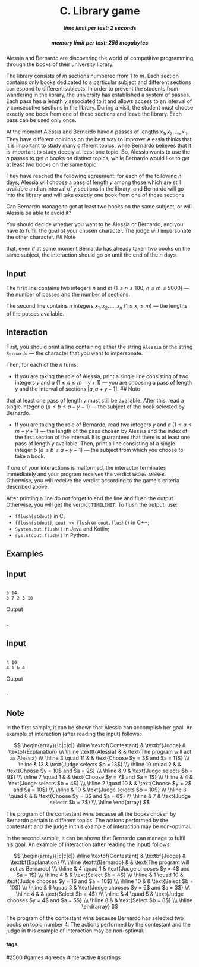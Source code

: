 <h1 style='text-align: center;'> C. Library game</h1>

<h5 style='text-align: center;'>time limit per test: 2 seconds</h5>
<h5 style='text-align: center;'>memory limit per test: 256 megabytes</h5>

Alessia and Bernardo are discovering the world of competitive programming through the books of their university library.

The library consists of $m$ sections numbered from $1$ to $m$. Each section contains only books dedicated to a particular subject and different sections correspond to different subjects. In order to prevent the students from wandering in the library, the university has established a system of passes. Each pass has a length $y$ associated to it and allows access to an interval of $y$ consecutive sections in the library. During a visit, the student must choose exactly one book from one of these sections and leave the library. Each pass can be used only once.

At the moment Alessia and Bernardo have $n$ passes of lengths $x_1, \, x_2, \, \dots, \, x_n$. They have different opinions on the best way to improve: Alessia thinks that it is important to study many different topics, while Bernardo believes that it is important to study deeply at least one topic. So, Alessia wants to use the $n$ passes to get $n$ books on distinct topics, while Bernardo would like to get at least two books on the same topic.

They have reached the following agreement: for each of the following $n$ days, Alessia will choose a pass of length $y$ among those which are still available and an interval of $y$ sections in the library, and Bernardo will go into the library and will take exactly one book from one of those sections.

Can Bernardo manage to get at least two books on the same subject, or will Alessia be able to avoid it?

You should decide whether you want to be Alessia or Bernardo, and you have to fulfill the goal of your chosen character. The judge will impersonate the other character. ## Note

 that, even if at some moment Bernardo has already taken two books on the same subject, the interaction should go on until the end of the $n$ days.

## Input

The first line contains two integers $n$ and $m$ ($1 \le n \le 100$, $n \le m \le 5000$) — the number of passes and the number of sections.

The second line contains $n$ integers $x_1, \, x_2, \, \dots, \, x_n$ ($1 \le x_i \le m$) — the lengths of the passes available.

## Interaction

First, you should print a line containing either the string $\texttt{Alessia}$ or the string $\texttt{Bernardo}$ — the character that you want to impersonate. 

Then, for each of the $n$ turns:

* If you are taking the role of Alessia, print a single line consisting of two integers $y$ and $a$ ($1 \le a \le m - y + 1$) — you are choosing a pass of length $y$ and the interval of sections $[a, a + y - 1]$. ## Note

 that at least one pass of length $y$ must still be available. After this, read a single integer $b$ ($a \le b \le a + y - 1$) — the subject of the book selected by Bernardo.
* If you are taking the role of Bernardo, read two integers $y$ and $a$ ($1 \le a \le m - y + 1$) — the length of the pass chosen by Alessia and the index of the first section of the interval. It is guaranteed that there is at least one pass of length $y$ available. Then, print a line consisting of a single integer $b$ ($a \le b \le a + y - 1$) — the subject from which you choose to take a book.

If one of your interactions is malformed, the interactor terminates immediately and your program receives the verdict $\texttt{WRONG-ANSWER}$. Otherwise, you will receive the verdict according to the game's criteria described above.

After printing a line do not forget to end the line and flush the output. Otherwise, you will get the verdict $\texttt{TIMELIMIT}$. To flush the output, use:

* $\texttt{fflush(stdout)}$ in C;
* $\texttt{fflush(stdout)}$, $\texttt{cout <}\texttt{< flush}$ or $\texttt{cout.flush()}$ in C++;
* $\texttt{System.out.flush()}$ in Java and Kotlin;
* $\texttt{sys.stdout.flush()}$ in Python.
## Examples

## Input


```

5 14
3 7 2 3 10

```
Output
```

-
```
## Input


```

4 10
4 1 6 4

```
Output
```

-
```
## Note

In the first sample, it can be shown that Alessia can accomplish her goal. An example of interaction (after reading the input) follows:

$$ \begin{array}{|c|c|c|} \hline \textbf{Contestant} & \textbf{Judge} & \textbf{Explanation} \\\ \hline \texttt{Alessia} & & \text{The program will act as Alessia} \\\ \hline 3 \quad 11 & & \text{Choose $y = 3$ and $a = 11$} \\\ \hline & 13 & \text{Judge selects $b = 13$} \\\ \hline 10 \quad 2 & & \text{Choose $y = 10$ and $a = 2$} \\\ \hline & 9 & \text{Judge selects $b = 9$} \\\ \hline 7 \quad 1 & & \text{Choose $y = 7$ and $a = 1$} \\\ \hline & 4 & \text{Judge selects $b = 4$} \\\ \hline 2 \quad 10 & & \text{Choose $y = 2$ and $a = 10$} \\\ \hline & 10 & \text{Judge selects $b = 10$} \\\ \hline 3 \quad 6 & & \text{Choose $y = 3$ and $a = 6$} \\\ \hline & 7 & \text{Judge selects $b = 7$} \\\ \hline \end{array} $$

The program of the contestant wins because all the books chosen by Bernardo pertain to different topics. The actions performed by the contestant and the judge in this example of interaction may be non-optimal.

In the second sample, it can be shown that Bernardo can manage to fulfil his goal. An example of interaction (after reading the input) follows:

$$ \begin{array}{|c|c|c|} \hline \textbf{Contestant} & \textbf{Judge} & \textbf{Explanation} \\\ \hline \texttt{Bernardo} & & \text{The program will act as Bernardo} \\\ \hline & 4 \quad 1 & \text{Judge chooses $y = 4$ and $a = 1$} \\\ \hline 4 & & \text{Select $b = 4$} \\\ \hline & 1 \quad 10 & \text{Judge chooses $y = 1$ and $a = 10$} \\\ \hline 10 & & \text{Select $b = 10$} \\\ \hline & 6 \quad 3 & \text{Judge chooses $y = 6$ and $a = 3$} \\\ \hline 4 & & \text{Select $b = 4$} \\\ \hline & 4 \quad 5 & \text{Judge chooses $y = 4$ and $a = 5$} \\\ \hline 8 & & \text{Select $b = 8$} \\\ \hline \end{array} $$

The program of the contestant wins because Bernardo has selected two books on topic number $4$. The actions performed by the contestant and the judge in this example of interaction may be non-optimal.



#### tags 

#2500 #games #greedy #interactive #sortings 